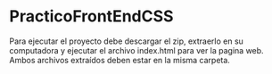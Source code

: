 # PracticoFrontEndCSS
Para ejecutar el proyecto debe descargar el zip, extraerlo en su computadora y ejecutar el archivo index.html para ver la pagina web. Ambos archivos extraídos deben estar en la misma carpeta.
